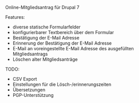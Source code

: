 Online-Mitgliedsantrag für Drupal 7

Features:
-   diverse statische Formularfelder
-   konfigurierbarer Textbereich über dem Formular
-   Bestätigung der E-Mail Adresse
-   Erinnerung der Bestätigung der E-Mail Adresse
-   E-Mail an voreingestellte E-Mail Adresse des ausgefüllten Mitgliedsantrags
-   Löschen alter Mitgliedsanträge

TODO:
-   CSV Export
-   Einstellungen für die Lösch-/erinnerungszeiten
-   Übersetzungen
-   PGP-Unterstützung